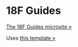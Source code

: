 # 18F Guides

[The 18F Guides microsite »](http://18f.github.io/guides/)

Uses [this template »](http://github.com/blacktm/standard-jekyll-template)

